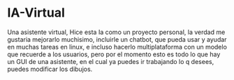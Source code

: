 # IA-Virtual
Una asistente virtual, Hice esta Ia como un proyecto personal, la verdad me gustaria mejorarlo muchisimo, incluirle un chatbot, que pueda usar y ayudar en muchas tareas en linux, e incluso hacerlo multiplataforma con un modelo que recuerde a los usuarios, pero por el momento esto es todo lo que hay un GUI de una asistente, en el cual ya puedes ir trabajando lo q desees, puedes modificar los dibujos. 
